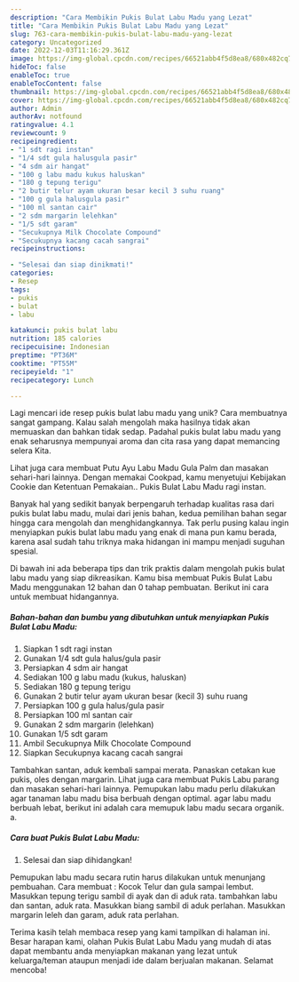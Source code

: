 ```yaml
---
description: "Cara Membikin Pukis Bulat Labu Madu yang Lezat"
title: "Cara Membikin Pukis Bulat Labu Madu yang Lezat"
slug: 763-cara-membikin-pukis-bulat-labu-madu-yang-lezat
category: Uncategorized
date: 2022-12-03T11:16:29.361Z
image: https://img-global.cpcdn.com/recipes/66521abb4f5d8ea8/680x482cq70/pukis-bulat-labu-madu-foto-resep-utama.jpg
hideToc: false
enableToc: true
enableTocContent: false
thumbnail: https://img-global.cpcdn.com/recipes/66521abb4f5d8ea8/680x482cq70/pukis-bulat-labu-madu-foto-resep-utama.jpg
cover: https://img-global.cpcdn.com/recipes/66521abb4f5d8ea8/680x482cq70/pukis-bulat-labu-madu-foto-resep-utama.jpg
author: Admin
authorAv: notfound
ratingvalue: 4.1
reviewcount: 9
recipeingredient:
- "1 sdt ragi instan"
- "1/4 sdt gula halusgula pasir"
- "4 sdm air hangat"
- "100 g labu madu kukus haluskan"
- "180 g tepung terigu"
- "2 butir telur ayam ukuran besar kecil 3 suhu ruang"
- "100 g gula halusgula pasir"
- "100 ml santan cair"
- "2 sdm margarin lelehkan"
- "1/5 sdt garam"
- "Secukupnya Milk Chocolate Compound"
- "Secukupnya kacang cacah sangrai"
recipeinstructions:

- "Selesai dan siap dinikmati!"
categories:
- Resep
tags:
- pukis
- bulat
- labu

katakunci: pukis bulat labu 
nutrition: 185 calories
recipecuisine: Indonesian
preptime: "PT36M"
cooktime: "PT55M"
recipeyield: "1"
recipecategory: Lunch

---
```





Lagi mencari ide resep pukis bulat labu madu yang unik? Cara membuatnya sangat gampang. Kalau salah mengolah maka hasilnya tidak akan memuaskan dan bahkan tidak sedap. Padahal pukis bulat labu madu yang enak seharusnya mempunyai aroma dan cita rasa yang dapat memancing selera Kita.





Lihat juga cara membuat Putu Ayu Labu Madu Gula Palm dan masakan sehari-hari lainnya. Dengan memakai Cookpad, kamu menyetujui Kebijakan Cookie dan Ketentuan Pemakaian.. Pukis Bulat Labu Madu ragi instan.

Banyak hal yang sedikit banyak berpengaruh terhadap kualitas rasa dari pukis bulat labu madu, mulai dari jenis bahan, kedua pemilihan bahan segar hingga cara mengolah dan menghidangkannya. Tak perlu pusing kalau ingin menyiapkan pukis bulat labu madu yang enak di mana pun kamu berada, karena asal sudah tahu triknya maka hidangan ini mampu menjadi suguhan spesial.






Di bawah ini ada beberapa tips dan trik praktis dalam mengolah pukis bulat labu madu yang siap dikreasikan. Kamu bisa membuat Pukis Bulat Labu Madu menggunakan 12 bahan dan 0 tahap pembuatan. Berikut ini cara untuk membuat hidangannya.

<!--inarticleads1-->

##### Bahan-bahan dan bumbu yang dibutuhkan untuk menyiapkan Pukis Bulat Labu Madu:

1. Siapkan 1 sdt ragi instan
1. Gunakan 1/4 sdt gula halus/gula pasir
1. Persiapkan 4 sdm air hangat
1. Sediakan 100 g labu madu (kukus, haluskan)
1. Sediakan 180 g tepung terigu
1. Gunakan 2 butir telur ayam ukuran besar (kecil 3) suhu ruang
1. Persiapkan 100 g gula halus/gula pasir
1. Persiapkan 100 ml santan cair
1. Gunakan 2 sdm margarin (lelehkan)
1. Gunakan 1/5 sdt garam
1. Ambil Secukupnya Milk Chocolate Compound
1. Siapkan Secukupnya kacang cacah sangrai


Tambahkan santan, aduk kembali sampai merata. Panaskan cetakan kue pukis, oles dengan margarin. Lihat juga cara membuat Pukis Labu parang dan masakan sehari-hari lainnya. Pemupukan labu madu perlu dilakukan agar tanaman labu madu bisa berbuah dengan optimal. agar labu madu berbuah lebat, berikut ini adalah cara memupuk labu madu secara organik. a. 

<!--inarticleads2-->

##### Cara buat Pukis Bulat Labu Madu:


1. Selesai dan siap dihidangkan!

Pemupukan labu madu secara rutin harus dilakukan untuk menunjang pembuahan. Cara membuat : Kocok Telur dan gula sampai lembut. Masukkan tepung terigu sambil di ayak dan di aduk rata. tambahkan labu dan santan, aduk rata. Masukkan biang sambil di aduk perlahan. Masukkan margarin leleh dan garam, aduk rata perlahan. 

Terima kasih telah membaca resep yang kami tampilkan di halaman ini. Besar harapan kami, olahan Pukis Bulat Labu Madu yang mudah di atas dapat membantu anda menyiapkan makanan yang lezat untuk keluarga/teman ataupun menjadi ide dalam berjualan makanan. Selamat mencoba!
